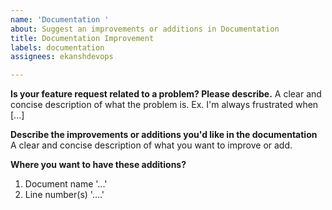 ```yaml
---
name: 'Documentation '
about: Suggest an improvements or additions in Documentation
title: Documentation Improvement
labels: documentation
assignees: ekanshdevops

---
```


**Is your feature request related to a problem? Please describe.**
A clear and concise description of what the problem is. Ex. I'm always frustrated when [...]

**Describe the improvements or additions you'd like in the documentation**
A clear and concise description of what you want to improve or add.

**Where you want to have these additions?**
1. Document name '...'
2. Line number(s) '....'
